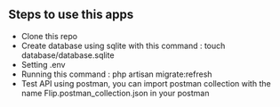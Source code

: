 ## Steps to use this apps
- Clone this repo
- Create database using sqlite with this command : touch database/database.sqlite
- Setting .env
- Running this command : php artisan migrate:refresh
- Test API using postman, you can import postman collection with the name Flip.postman_collection.json in your postman